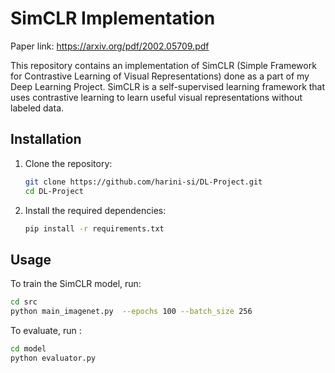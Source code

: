 

# SimCLR Implementation

Paper link: https://arxiv.org/pdf/2002.05709.pdf 

This repository contains an implementation of SimCLR (Simple Framework for Contrastive Learning of Visual Representations) done as a part of my Deep Learning Project. SimCLR is a self-supervised learning framework that uses contrastive learning to learn useful visual representations without labeled data.


## Installation

1. Clone the repository:
    ```bash
    git clone https://github.com/harini-si/DL-Project.git
    cd DL-Project
    ```

2. Install the required dependencies:
    ```bash
    pip install -r requirements.txt
    ```

## Usage

To train the SimCLR model, run:

```bash
cd src
python main_imagenet.py  --epochs 100 --batch_size 256
```

To evaluate, run :

```bash
cd model
python evaluator.py  
```
